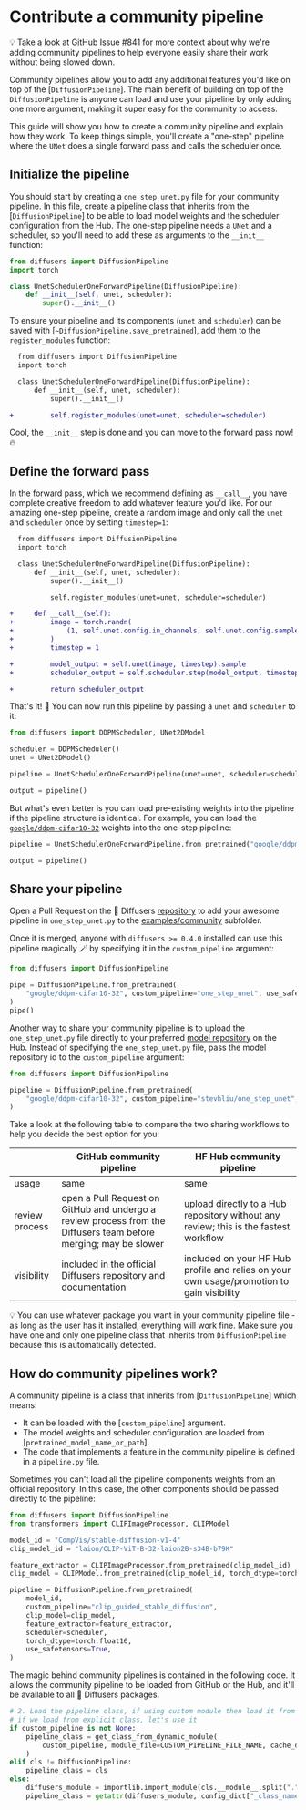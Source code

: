 <!--Copyright 2023 The HuggingFace Team. All rights reserved.

Licensed under the Apache License, Version 2.0 (the "License"); you may not use this file except in compliance with
the License. You may obtain a copy of the License at

http://www.apache.org/licenses/LICENSE-2.0

Unless required by applicable law or agreed to in writing, software distributed under the License is distributed on
an "AS IS" BASIS, WITHOUT WARRANTIES OR CONDITIONS OF ANY KIND, either express or implied. See the License for the
specific language governing permissions and limitations under the License.
-->

# Contribute a community pipeline

<Tip>

💡 Take a look at GitHub Issue [#841](https://github.com/khulnasoft/aikit/diffusers/issues/841) for more context about why we're adding community pipelines to help everyone easily share their work without being slowed down.

</Tip>

Community pipelines allow you to add any additional features you'd like on top of the [`DiffusionPipeline`]. The main benefit of building on top of the `DiffusionPipeline` is anyone can load and use your pipeline by only adding one more argument, making it super easy for the community to access.

This guide will show you how to create a community pipeline and explain how they work. To keep things simple, you'll create a "one-step" pipeline where the `UNet` does a single forward pass and calls the scheduler once.

## Initialize the pipeline

You should start by creating a `one_step_unet.py` file for your community pipeline. In this file, create a pipeline class that inherits from the [`DiffusionPipeline`] to be able to load model weights and the scheduler configuration from the Hub. The one-step pipeline needs a `UNet` and a scheduler, so you'll need to add these as arguments to the `__init__` function:

```python
from diffusers import DiffusionPipeline
import torch

class UnetSchedulerOneForwardPipeline(DiffusionPipeline):
    def __init__(self, unet, scheduler):
        super().__init__()
```

To ensure your pipeline and its components (`unet` and `scheduler`) can be saved with [`~DiffusionPipeline.save_pretrained`], add them to the `register_modules` function:

```diff
  from diffusers import DiffusionPipeline
  import torch

  class UnetSchedulerOneForwardPipeline(DiffusionPipeline):
      def __init__(self, unet, scheduler):
          super().__init__()

+         self.register_modules(unet=unet, scheduler=scheduler)
```

Cool, the `__init__` step is done and you can move to the forward pass now! 🔥

## Define the forward pass

In the forward pass, which we recommend defining as `__call__`, you have complete creative freedom to add whatever feature you'd like. For our amazing one-step pipeline, create a random image and only call the `unet` and `scheduler` once by setting `timestep=1`:

```diff
  from diffusers import DiffusionPipeline
  import torch

  class UnetSchedulerOneForwardPipeline(DiffusionPipeline):
      def __init__(self, unet, scheduler):
          super().__init__()

          self.register_modules(unet=unet, scheduler=scheduler)

+     def __call__(self):
+         image = torch.randn(
+             (1, self.unet.config.in_channels, self.unet.config.sample_size, self.unet.config.sample_size),
+         )
+         timestep = 1

+         model_output = self.unet(image, timestep).sample
+         scheduler_output = self.scheduler.step(model_output, timestep, image).prev_sample

+         return scheduler_output
```

That's it! 🚀 You can now run this pipeline by passing a `unet` and `scheduler` to it:

```python
from diffusers import DDPMScheduler, UNet2DModel

scheduler = DDPMScheduler()
unet = UNet2DModel()

pipeline = UnetSchedulerOneForwardPipeline(unet=unet, scheduler=scheduler)

output = pipeline()
```

But what's even better is you can load pre-existing weights into the pipeline if the pipeline structure is identical. For example, you can load the [`google/ddpm-cifar10-32`](https://huggingface.co/google/ddpm-cifar10-32) weights into the one-step pipeline:

```python
pipeline = UnetSchedulerOneForwardPipeline.from_pretrained("google/ddpm-cifar10-32", use_safetensors=True)

output = pipeline()
```

## Share your pipeline

Open a Pull Request on the 🧨 Diffusers [repository](https://github.com/khulnasoft/aikit/diffusers) to add your awesome pipeline in `one_step_unet.py` to the [examples/community](https://github.com/khulnasoft/aikit/diffusers/tree/main/examples/community) subfolder.

Once it is merged, anyone with `diffusers >= 0.4.0` installed can use this pipeline magically 🪄 by specifying it in the `custom_pipeline` argument:

```python
from diffusers import DiffusionPipeline

pipe = DiffusionPipeline.from_pretrained(
    "google/ddpm-cifar10-32", custom_pipeline="one_step_unet", use_safetensors=True
)
pipe()
```

Another way to share your community pipeline is to upload the `one_step_unet.py` file directly to your preferred [model repository](https://huggingface.co/docs/hub/models-uploading) on the Hub. Instead of specifying the `one_step_unet.py` file, pass the model repository id to the `custom_pipeline` argument:

```python
from diffusers import DiffusionPipeline

pipeline = DiffusionPipeline.from_pretrained(
    "google/ddpm-cifar10-32", custom_pipeline="stevhliu/one_step_unet", use_safetensors=True
)
```

Take a look at the following table to compare the two sharing workflows to help you decide the best option for you:

|                | GitHub community pipeline                                                                                        | HF Hub community pipeline                                                                 |
|----------------|------------------------------------------------------------------------------------------------------------------|-------------------------------------------------------------------------------------------|
| usage          | same                                                                                                             | same                                                                                      |
| review process | open a Pull Request on GitHub and undergo a review process from the Diffusers team before merging; may be slower | upload directly to a Hub repository without any review; this is the fastest workflow      |
| visibility     | included in the official Diffusers repository and documentation                                                  | included on your HF Hub profile and relies on your own usage/promotion to gain visibility |

<Tip>

💡 You can use whatever package you want in your community pipeline file - as long as the user has it installed, everything will work fine. Make sure you have one and only one pipeline class that inherits from `DiffusionPipeline` because this is automatically detected.

</Tip>

## How do community pipelines work?

A community pipeline is a class that inherits from [`DiffusionPipeline`] which means:

- It can be loaded with the [`custom_pipeline`] argument.
- The model weights and scheduler configuration are loaded from [`pretrained_model_name_or_path`].
- The code that implements a feature in the community pipeline is defined in a `pipeline.py` file.

Sometimes you can't load all the pipeline components weights from an official repository. In this case, the other components should be passed directly to the pipeline:

```python
from diffusers import DiffusionPipeline
from transformers import CLIPImageProcessor, CLIPModel

model_id = "CompVis/stable-diffusion-v1-4"
clip_model_id = "laion/CLIP-ViT-B-32-laion2B-s34B-b79K"

feature_extractor = CLIPImageProcessor.from_pretrained(clip_model_id)
clip_model = CLIPModel.from_pretrained(clip_model_id, torch_dtype=torch.float16)

pipeline = DiffusionPipeline.from_pretrained(
    model_id,
    custom_pipeline="clip_guided_stable_diffusion",
    clip_model=clip_model,
    feature_extractor=feature_extractor,
    scheduler=scheduler,
    torch_dtype=torch.float16,
    use_safetensors=True,
)
```

The magic behind community pipelines is contained in the following code. It allows the community pipeline to be loaded from GitHub or the Hub, and it'll be available to all 🧨 Diffusers packages.

```python
# 2. Load the pipeline class, if using custom module then load it from the Hub
# if we load from explicit class, let's use it
if custom_pipeline is not None:
    pipeline_class = get_class_from_dynamic_module(
        custom_pipeline, module_file=CUSTOM_PIPELINE_FILE_NAME, cache_dir=custom_pipeline
    )
elif cls != DiffusionPipeline:
    pipeline_class = cls
else:
    diffusers_module = importlib.import_module(cls.__module__.split(".")[0])
    pipeline_class = getattr(diffusers_module, config_dict["_class_name"])
```
